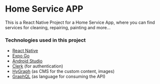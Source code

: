 # Home Service APP

This is a React Native Project for a Home Service App, where you can find services for cleaning, repairing, painting and more...

### Technologies used in this project
- [React Native](https://reactnative.dev/)
- [Expo Go](https://expo.dev/go)
- [Android Studio](https://developer.android.com/studio)
- [Clerk](https://clerk.com/) (for authentication)
- [HyGraph](https://hygraph.com/) (as CMS for the custom content, images)
- [GraphQL](https://graphql.org/) (as language for consuming the API)
